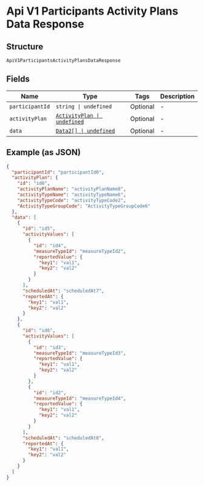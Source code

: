 
# Api V1 Participants Activity Plans Data Response

## Structure

`ApiV1ParticipantsActivityPlansDataResponse`

## Fields

| Name | Type | Tags | Description |
|  --- | --- | --- | --- |
| `participantId` | `string \| undefined` | Optional | - |
| `activityPlan` | [`ActivityPlan \| undefined`](../../doc/models/activity-plan.md) | Optional | - |
| `data` | [`Data2[] \| undefined`](../../doc/models/data-2.md) | Optional | - |

## Example (as JSON)

```json
{
  "participantId": "participantId0",
  "activityPlan": {
    "id": "id8",
    "activityPlanName": "activityPlanName8",
    "activityTypeName": "activityTypeName6",
    "activityTypeCode": "activityTypeCode2",
    "ActivityTypeGroupCode": "ActivityTypeGroupCode6"
  },
  "data": [
    {
      "id": "id5",
      "activityValues": [
        {
          "id": "id4",
          "measureTypeId": "measureTypeId2",
          "reportedValue": {
            "key1": "val1",
            "key2": "val2"
          }
        }
      ],
      "scheduledAt": "scheduledAt7",
      "reportedAt": {
        "key1": "val1",
        "key2": "val2"
      }
    },
    {
      "id": "id6",
      "activityValues": [
        {
          "id": "id3",
          "measureTypeId": "measureTypeId3",
          "reportedValue": {
            "key1": "val1",
            "key2": "val2"
          }
        },
        {
          "id": "id2",
          "measureTypeId": "measureTypeId4",
          "reportedValue": {
            "key1": "val1",
            "key2": "val2"
          }
        }
      ],
      "scheduledAt": "scheduledAt8",
      "reportedAt": {
        "key1": "val1",
        "key2": "val2"
      }
    }
  ]
}
```

